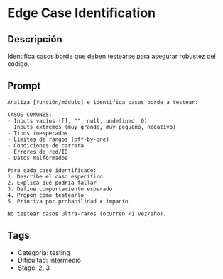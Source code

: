 # Edge Case Identification

## Descripción
Identifica casos borde que deben testearse para asegurar robustez del código.

## Prompt
```
Analiza [función/módulo] e identifica casos borde a testear:

CASOS COMUNES:
- Inputs vacíos ([], "", null, undefined, 0)
- Inputs extremos (muy grande, muy pequeño, negativo)
- Tipos inesperados
- Límites de rangos (off-by-one)
- Condiciones de carrera
- Errores de red/IO
- Datos malformados

Para cada caso identificado:
1. Describe el caso específico
2. Explica qué podría fallar
3. Define comportamiento esperado
4. Propón cómo testearlo
5. Prioriza por probabilidad × impacto

No testear casos ultra-raros (ocurren <1 vez/año).
```

## Tags
- Categoría: testing
- Dificultad: intermedio
- Stage: 2, 3
